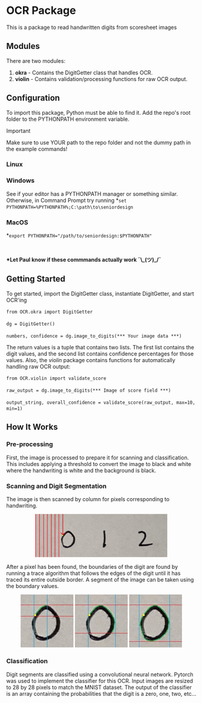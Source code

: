 # OCR Package

This is a package to read handwritten digits from scoresheet images

## Modules

There are two modules:

1. **okra** - Contains the DigitGetter class that handles OCR.
1. **violin** - Contains validation/processing functions for raw OCR output.

## Configuration

To import this package, Python must be able to find it. Add the repo's root folder
to the PYTHONPATH environment variable.

> [!IMPORTANT]
> Make sure to use YOUR path to the repo folder and not the dummy path in the example commands!

### Linux

 

### Windows

See if your editor has a PYTHONPATH manager or something similar.
Otherwise, in Command Prompt try running *`set PYTHONPATH=%PYTHONPATH%;C:\path\to\seniordesign`

### MacOS

*`export PYTHONPATH="/path/to/seniordesign:$PYTHONPATH"`

<br>

__*Let Paul know if these commmands actually work ¯\\\_(ツ)\_/¯__

## Getting Started

To get started, import the DigitGetter class, instantiate DigitGetter, and start OCR'ing

```
from OCR.okra import DigitGetter

dg = DigitGetter()

numbers, confidence = dg.image_to_digits(*** Your image data ***)
```

The return values is a tuple that contains two lists. The first list contains
the digit values, and the second list contains confidence percentages for those
values. Also, the *violin* package contains functions for automatically handling
raw OCR output:

```
from OCR.violin import validate_score

raw_output = dg.image_to_digits(*** Image of score field ***)

output_string, overall_confidence = validate_score(raw_output, max=10, min=1)
```

## How It Works

### Pre-processing

First, the image is processed to prepare it for scanning and classification.
This includes applying a threshold to convert the image to black and white
where the handwriting is white and the background is black.


### Scanning and Digit Segmentation

The image is then scanned by column for pixels corresponding to handwriting.

<div align="center">
    <img src="readme_images/scan.jpg" width="350">
</div>

After a pixel has been found, the boundaries of the digit are found by running
a trace algorithm that follows the edges of the digit until it has traced its entire outside border.
A segment of the image can be taken using the boundary values.

<div align="center">
    <img src="readme_images/trace1.jpg" width="140">
    <img src="readme_images/trace2.jpg" width="140">
    <img src="readme_images/trace3.jpg" width="140">
</div>

### Classification

Digit segments are classified using a convolutional neural network.
Pytorch was used to implement the classifier for this OCR. Input images are
resized to 28 by 28 pixels to match the MNIST dataset. The output of the
classifier is an array containing the probabilities that the digit is a
zero, one, two, etc...
